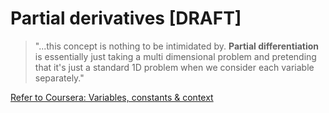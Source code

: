 # Partial derivatives [DRAFT]

>  "...this concept is nothing to be intimidated by. **Partial differentiation** is essentially just taking a multi dimensional problem and pretending that it's just a standard 1D problem when we consider each variable separately."

[Refer to Coursera: Variables, constants & context](https://www.coursera.org/learn/multivariate-calculus-machine-learning/lecture/aAgBm/variables-constants-context)
